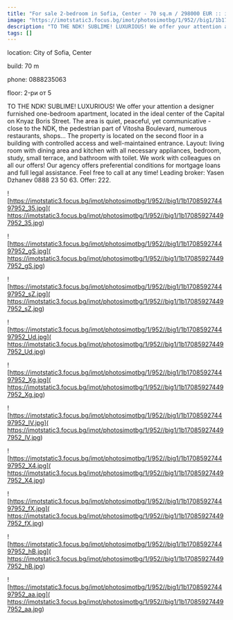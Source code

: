 ```yaml
---
title: "For sale 2-bedroom in Sofia, Center - 70 sq.m / 298000 EUR :: imot.bg Ad"
image: "https://imotstatic3.focus.bg/imot/photosimotbg/1/952//big1/1b170859274497952_Sf.jpg"
description: "TO THE NDK! SUBLIME! LUXURIOUS! We offer your attention a designer furnished one-bedroom apartment, located in the ideal center of the Capital on Knyaz Boris Street. The area is quiet, peaceful, yet communicative - close to the NDK, the pedestrian part of Vitosha Boulevard, numerous restaurants, shops... The property is located on the second floor in a building with controlled access and well-maintained entrance. Layout: living room with dining area and kitchen with all necessary appliances, bedroom, study, small terrace, and bathroom with toilet. We work with colleagues on all our offers! Our agency offers preferential conditions for mortgage loans and full legal assistance. Feel free to call at any time! Leading broker: Yasen Dzhanev 0888 23 50 63. Offer: 222."
tags: []
---
```


location: City of Sofia, Center

build: 70 m

phone: 0888235063

floor: 2-ри от 5

TO THE NDK! SUBLIME! LUXURIOUS! We offer your attention a designer furnished one-bedroom apartment, located in the ideal center of the Capital on Knyaz Boris Street. The area is quiet, peaceful, yet communicative - close to the NDK, the pedestrian part of Vitosha Boulevard, numerous restaurants, shops... The property is located on the second floor in a building with controlled access and well-maintained entrance. Layout: living room with dining area and kitchen with all necessary appliances, bedroom, study, small terrace, and bathroom with toilet. We work with colleagues on all our offers! Our agency offers preferential conditions for mortgage loans and full legal assistance. Feel free to call at any time! Leading broker: Yasen Dzhanev 0888 23 50 63. Offer: 222.


![https://imotstatic3.focus.bg/imot/photosimotbg/1/952//big1/1b170859274497952_35.jpg]( https://imotstatic3.focus.bg/imot/photosimotbg/1/952//big1/1b170859274497952_35.jpg)


![https://imotstatic3.focus.bg/imot/photosimotbg/1/952//big1/1b170859274497952_gS.jpg]( https://imotstatic3.focus.bg/imot/photosimotbg/1/952//big1/1b170859274497952_gS.jpg)


![https://imotstatic3.focus.bg/imot/photosimotbg/1/952//big1/1b170859274497952_sZ.jpg]( https://imotstatic3.focus.bg/imot/photosimotbg/1/952//big1/1b170859274497952_sZ.jpg)


![https://imotstatic3.focus.bg/imot/photosimotbg/1/952//big1/1b170859274497952_Ud.jpg]( https://imotstatic3.focus.bg/imot/photosimotbg/1/952//big1/1b170859274497952_Ud.jpg)


![https://imotstatic3.focus.bg/imot/photosimotbg/1/952//big1/1b170859274497952_Xg.jpg]( https://imotstatic3.focus.bg/imot/photosimotbg/1/952//big1/1b170859274497952_Xg.jpg)


![https://imotstatic3.focus.bg/imot/photosimotbg/1/952//big1/1b170859274497952_lV.jpg]( https://imotstatic3.focus.bg/imot/photosimotbg/1/952//big1/1b170859274497952_lV.jpg)


![https://imotstatic3.focus.bg/imot/photosimotbg/1/952//big1/1b170859274497952_X4.jpg]( https://imotstatic3.focus.bg/imot/photosimotbg/1/952//big1/1b170859274497952_X4.jpg)


![https://imotstatic3.focus.bg/imot/photosimotbg/1/952//big1/1b170859274497952_fX.jpg]( https://imotstatic3.focus.bg/imot/photosimotbg/1/952//big1/1b170859274497952_fX.jpg)


![https://imotstatic3.focus.bg/imot/photosimotbg/1/952//big1/1b170859274497952_hB.jpg]( https://imotstatic3.focus.bg/imot/photosimotbg/1/952//big1/1b170859274497952_hB.jpg)


![https://imotstatic3.focus.bg/imot/photosimotbg/1/952//big1/1b170859274497952_aa.jpg]( https://imotstatic3.focus.bg/imot/photosimotbg/1/952//big1/1b170859274497952_aa.jpg)


